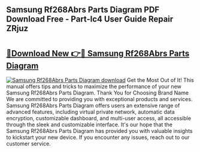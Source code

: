 ## Samsung Rf268Abrs Parts Diagram PDF Download Free - Part-lc4 User Guide Repair ZRjuz

# <h2><a href="http://dfpdvhr.blite.top/?on=Samsung+Rf268Abrs+Parts+Diagram">🔗Download New 👉🔴 Samsung Rf268Abrs Parts Diagram</a></h2>

[![Samsung Rf268Abrs Parts Diagram download](https://i.imgur.com/lujVjoI.png)](http://dfpdvhr.blite.top/?on=Samsung+Rf268Abrs+Parts+Diagram)
Get the Most Out of It! This manual offers tips and tricks to maximize the performance of your new Samsung Rf268Abrs Parts Diagram. Thank You for Choosing Brand Name We are committed to providing you with exceptional products and services. Samsung Rf268Abrs Parts Diagram offers users an extensive range of advanced features, including virtual private network, automatic data encryption, customizable dashboard, and multi-user access, all accessible through the sleek and customizable interface. It's our hope that the Samsung Rf268Abrs Parts Diagram has provided you with valuable insights to kickstart your new device. If you encounter any issues, reach out to our customer service.
